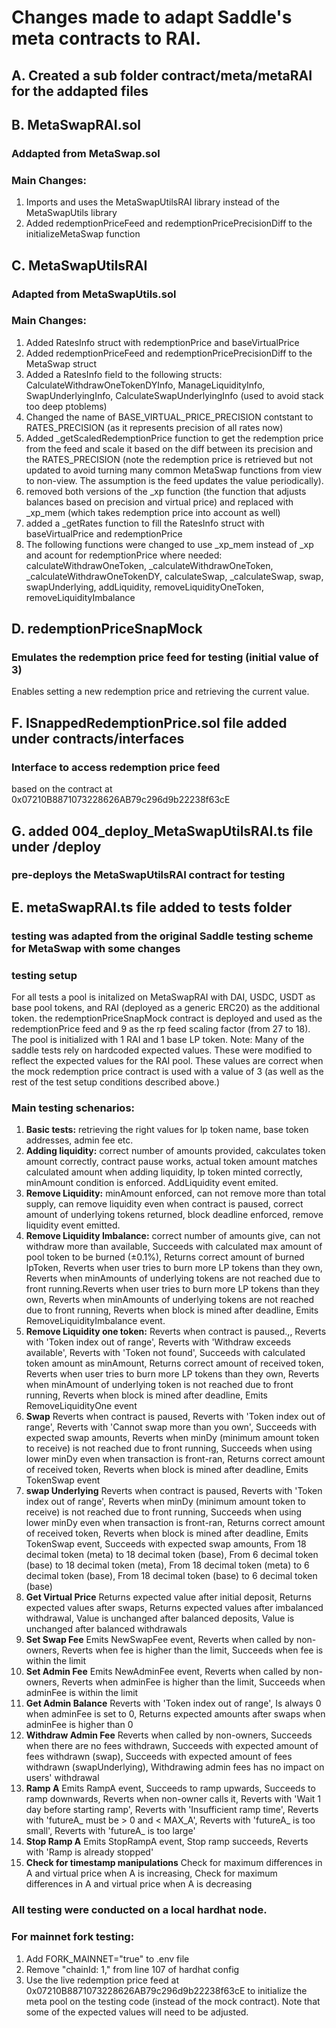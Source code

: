 # Changes made to adapt Saddle's meta contracts to RAI.

## A. Created a sub folder contract/meta/metaRAI for the addapted files

## B. MetaSwapRAI.sol

### Addapted from MetaSwap.sol

### Main Changes:
1. Imports and uses the MetaSwapUtilsRAI library instead of the MetaSwapUtils library
2. Added redemptionPriceFeed and redemptionPricePrecisionDiff to the initializeMetaSwap function


## C. MetaSwapUtilsRAI

### Adapted from MetaSwapUtils.sol

### Main Changes:
1. Added RatesInfo struct with redemptionPrice and baseVirtualPrice
2. Added redemptionPriceFeed and redemptionPricePrecisionDiff to the MetaSwap struct
3. Added a RatesInfo field to the following structs: CalculateWithdrawOneTokenDYInfo, ManageLiquidityInfo, SwapUnderlyingInfo, CalculateSwapUnderlyingInfo (used to avoid stack too deep ptoblems)
4. Changed the name of BASE_VIRTUAL_PRICE_PRECISION contstant to RATES_PRECISION (as it represents precision of all rates now)
5. Added _getScaledRedemptionPrice function to get the redemption price from the feed and scale it based on the diff between its precision and the RATES_PRECISION (note the redemption price is retrieved but not updated to avoid turning many common MetaSwap functions from view to non-view. The assumption is the feed updates the value periodically).
6. removed both versions of the _xp function (the function that adjusts balances based on precision and virtual price) and replaced with _xp_mem (which takes redemption price into account as well)
7. added a _getRates function to fill the RatesInfo struct with baseVirtualPrice and redemptionPrice
8. The following functions were changed to use _xp_mem instead of _xp and acount for redemptionPrice where needed: calculateWithdrawOneToken, _calculateWithdrawOneToken, _calculateWithdrawOneTokenDY, calculateSwap, _calculateSwap, swap, swapUnderlying, addLiquidity, removeLiquidityOneToken, removeLiquidityImbalance

## D. redemptionPriceSnapMock

### Emulates the redemption price feed for testing (initial value of 3)
Enables setting a new redemption price and retrieving the current value.

## F. ISnappedRedemptionPrice.sol file added under contracts/interfaces

### Interface to access redemption price feed

based on the contract at 0x07210B8871073228626AB79c296d9b22238f63cE

## G. added 004_deploy_MetaSwapUtilsRAI.ts file under /deploy

### pre-deploys the MetaSwapUtilsRAI contract for testing 

## E. metaSwapRAI.ts file added to tests folder

### testing was adapted from the original Saddle testing scheme for MetaSwap with some changes

### testing setup

For all tests a pool is initalized on MetaSwapRAI with DAI, USDC, USDT as base pool tokens, and RAI (deployed as a generic ERC20) as the additional token. the redemptionPriceSnapMock contract is deployed and used as the redemptionPrice feed and 9 as the rp feed scaling factor (from 27 to 18). The pool is initialized with 1 RAI and 1 base LP token. Note: Many of the saddle tests rely on hardcoded expected values. These were modified to reflect the expected values for the RAI pool. These values are correct when the mock redemption price contract is used with a value of 3 (as well as the rest of the test setup conditions described above.)

### Main testing schenarios:
1. **Basic tests:** retrieving the right values for lp token name, base token addresses, admin fee etc.
2. **Adding liquidity:** correct number of amounts provided, cakculates token amount correctly, contract pause works, actual token amount matches calculated amount when adding liquidity, lp token minted correctly, minAmount condition is enforced. AddLiquidity event emited.
3. **Remove Liquidity:** minAmount enforced, can not remove more than total supply, can remove liquidity even when contract is paused, correct amount of underlying tokens returned, block deadline enforced, remove liquidity event emitted.
4. **Remove Liquidity Imbalance:** correct number of amounts give, can not withdraw more than available, Succeeds with calculated max amount of pool token to be burned (±0.1%), Returns correct amount of burned lpToken, Reverts when user tries to burn more LP tokens than they own, Reverts when minAmounts of underlying tokens are not reached due to front running.Reverts when user tries to burn more LP tokens than they own, Reverts when minAmounts of underlying tokens are not reached due to front running, Reverts when block is mined after deadline,  Emits RemoveLiquidityImbalance event.
5. **Remove Liquidity one token:** Reverts when contract is paused.,, Reverts with 'Token index out of range', Reverts with 'Withdraw exceeds available', Reverts with 'Token not found', Succeeds with calculated token amount as minAmount, Returns correct amount of received token, Reverts when user tries to burn more LP tokens than they own, Reverts when minAmount of underlying token is not reached due to front running, Reverts when block is mined after deadline, Emits RemoveLiquidityOne event
6. **Swap** Reverts when contract is paused, Reverts with 'Token index out of range', Reverts with 'Cannot swap more than you own', Succeeds with expected swap amounts, Reverts when minDy (minimum amount token to receive) is not reached due to front running, Succeeds when using lower minDy even when transaction is front-ran, Returns correct amount of received token, Reverts when block is mined after deadline, Emits TokenSwap event
7. **swap Underlying** Reverts when contract is paused, Reverts with 'Token index out of range', Reverts when minDy (minimum amount token to receive) is not reached due to front running, Succeeds when using lower minDy even when transaction is front-ran, Returns correct amount of received token, Reverts when block is mined after deadline, Emits TokenSwap event, Succeeds with expected swap amounts, From 18 decimal token (meta) to 18 decimal token (base), From 6 decimal token (base) to 18 decimal token (meta), From 18 decimal token (meta) to 6 decimal token (base), From 18 decimal token (base) to 6 decimal token (base)
8. **Get Virtual Price** Returns expected value after initial deposit, Returns expected values after swaps, Returns expected values after imbalanced withdrawal, Value is unchanged after balanced deposits, Value is unchanged after balanced withdrawals
9. **Set Swap Fee** Emits NewSwapFee event, Reverts when called by non-owners, Reverts when fee is higher than the limit, Succeeds when fee is within the limit
10. **Set Admin Fee** Emits NewAdminFee event, Reverts when called by non-owners, Reverts when adminFee is higher than the limit, Succeeds when adminFee is within the limit
11. **Get Admin Balance** Reverts with 'Token index out of range', Is always 0 when adminFee is set to 0, Returns expected amounts after swaps when adminFee is higher than 0
12. **Withdraw Admin Fee** Reverts when called by non-owners, Succeeds when there are no fees withdrawn, Succeeds with expected amount of fees withdrawn (swap), Succeeds with expected amount of fees withdrawn (swapUnderlying), Withdrawing admin fees has no impact on users' withdrawal
13. **Ramp A** Emits RampA event, Succeeds to ramp upwards, Succeeds to ramp downwards, Reverts when non-owner calls it, Reverts with 'Wait 1 day before starting ramp', Reverts with 'Insufficient ramp time', Reverts with 'futureA_ must be > 0 and < MAX_A', Reverts with 'futureA_ is too small', Reverts with 'futureA_ is too large'
14. **Stop Ramp A** Emits StopRampA event, Stop ramp succeeds, Reverts with 'Ramp is already stopped'
15. **Check for timestamp manipulations** Check for maximum differences in A and virtual price when A is increasing, Check for maximum differences in A and virtual price when A is decreasing

### All testing were conducted on a local hardhat node.

### For mainnet fork testing:
1. Add FORK_MAINNET="true" to .env file
2. Remove "chainId: 1," from line 107 of hardhat config
3. Use the live redemption price feed at 0x07210B8871073228626AB79c296d9b22238f63cE to initialize the meta pool on the testing code (instead of the mock contract). Note that some of the expected values will need to be adjusted. 